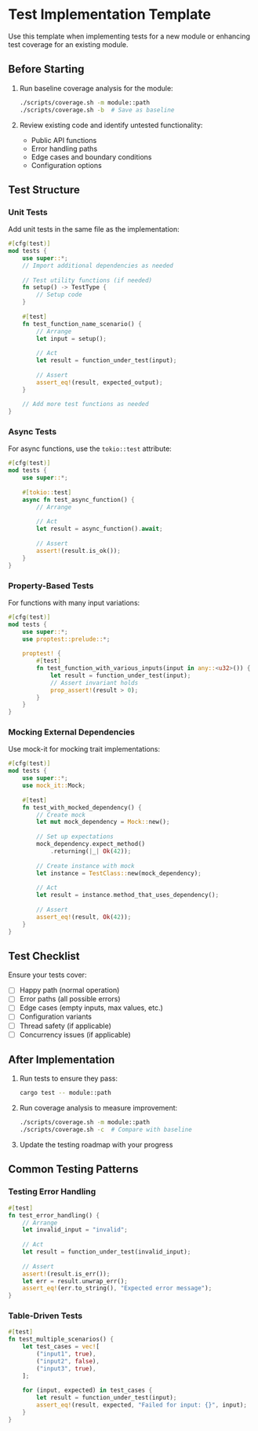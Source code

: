 # Test Implementation Template

Use this template when implementing tests for a new module or enhancing test coverage for an existing module.

## Before Starting
1. Run baseline coverage analysis for the module:
   ```bash
   ./scripts/coverage.sh -m module::path
   ./scripts/coverage.sh -b  # Save as baseline
   ```

2. Review existing code and identify untested functionality:
   - Public API functions
   - Error handling paths
   - Edge cases and boundary conditions
   - Configuration options

## Test Structure

### Unit Tests
Add unit tests in the same file as the implementation:

```rust
#[cfg(test)]
mod tests {
    use super::*;
    // Import additional dependencies as needed
    
    // Test utility functions (if needed)
    fn setup() -> TestType {
        // Setup code
    }
    
    #[test]
    fn test_function_name_scenario() {
        // Arrange
        let input = setup();
        
        // Act
        let result = function_under_test(input);
        
        // Assert
        assert_eq!(result, expected_output);
    }
    
    // Add more test functions as needed
}
```

### Async Tests
For async functions, use the `tokio::test` attribute:

```rust
#[cfg(test)]
mod tests {
    use super::*;
    
    #[tokio::test]
    async fn test_async_function() {
        // Arrange
        
        // Act
        let result = async_function().await;
        
        // Assert
        assert!(result.is_ok());
    }
}
```

### Property-Based Tests
For functions with many input variations:

```rust
#[cfg(test)]
mod tests {
    use super::*;
    use proptest::prelude::*;
    
    proptest! {
        #[test]
        fn test_function_with_various_inputs(input in any::<u32>()) {
            let result = function_under_test(input);
            // Assert invariant holds
            prop_assert!(result > 0);
        }
    }
}
```

### Mocking External Dependencies
Use mock-it for mocking trait implementations:

```rust
#[cfg(test)]
mod tests {
    use super::*;
    use mock_it::Mock;
    
    #[test]
    fn test_with_mocked_dependency() {
        // Create mock
        let mut mock_dependency = Mock::new();
        
        // Set up expectations
        mock_dependency.expect_method()
            .returning(|_| Ok(42));
        
        // Create instance with mock
        let instance = TestClass::new(mock_dependency);
        
        // Act
        let result = instance.method_that_uses_dependency();
        
        // Assert
        assert_eq!(result, Ok(42));
    }
}
```

## Test Checklist
Ensure your tests cover:

- [ ] Happy path (normal operation)
- [ ] Error paths (all possible errors)
- [ ] Edge cases (empty inputs, max values, etc.)
- [ ] Configuration variants
- [ ] Thread safety (if applicable)
- [ ] Concurrency issues (if applicable)

## After Implementation
1. Run tests to ensure they pass:
   ```bash
   cargo test -- module::path
   ```

2. Run coverage analysis to measure improvement:
   ```bash
   ./scripts/coverage.sh -m module::path
   ./scripts/coverage.sh -c  # Compare with baseline
   ```

3. Update the testing roadmap with your progress

## Common Testing Patterns

### Testing Error Handling
```rust
#[test]
fn test_error_handling() {
    // Arrange
    let invalid_input = "invalid";
    
    // Act
    let result = function_under_test(invalid_input);
    
    // Assert
    assert!(result.is_err());
    let err = result.unwrap_err();
    assert_eq!(err.to_string(), "Expected error message");
}
```

### Table-Driven Tests
```rust
#[test]
fn test_multiple_scenarios() {
    let test_cases = vec![
        ("input1", true),
        ("input2", false),
        ("input3", true),
    ];
    
    for (input, expected) in test_cases {
        let result = function_under_test(input);
        assert_eq!(result, expected, "Failed for input: {}", input);
    }
} 